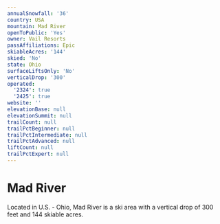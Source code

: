 ```yaml
---
annualSnowfall: '36'
country: USA
mountain: Mad River
openToPublic: 'Yes'
owner: Vail Resorts
passAffiliations: Epic
skiableAcres: '144'
skied: 'No'
state: Ohio
surfaceLiftsOnly: 'No'
verticalDrop: '300'
operated:
  '2324': true
  '2425': true
website: ''
elevationBase: null
elevationSummit: null
trailCount: null
trailPctBeginner: null
trailPctIntermediate: null
trailPctAdvanced: null
liftCount: null
trailPctExpert: null
---
```



# Mad River

Located in U.S. - Ohio, Mad River is a ski area with a vertical drop of 300 feet and 144 skiable acres.

